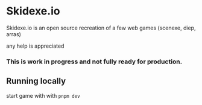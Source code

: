 # Skidexe.io
Skidexe.io is an open source recreation of a few web games (scenexe, diep, arras)

any help is appreciated

### This is work in progress and not fully ready for production.

## Running locally

start game with with `pnpm dev`





